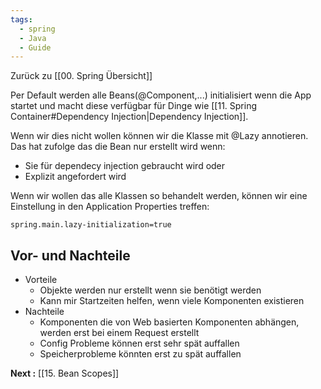 ```yaml
---
tags:
  - spring
  - Java
  - Guide
---
```

Zurück zu [[00. Spring Übersicht]]

Per Default werden alle Beans(@Component,...) initialisiert wenn die App startet und macht diese verfügbar für Dinge wie [[11. Spring Container#Dependency Injection|Dependency Injection]].

Wenn wir dies nicht wollen können wir die Klasse mit @Lazy annotieren. Das hat zufolge das die Bean nur erstellt wird wenn:
- Sie für dependecy injection gebraucht wird oder
- Explizit angefordert wird

Wenn wir wollen das alle Klassen so behandelt werden, können wir eine Einstellung in den Application Properties treffen:

```properties
spring.main.lazy-initialization=true
```

## Vor- und Nachteile

- Vorteile
	- Objekte werden nur erstellt wenn sie benötigt werden
	- Kann mir Startzeiten helfen, wenn viele Komponenten existieren
- Nachteile
	- Komponenten die von Web basierten Komponenten abhängen, werden erst bei einem Request erstellt
	- Config Probleme können erst sehr spät auffallen
	- Speicherprobleme könnten erst zu spät auffallen

**Next :** [[15. Bean Scopes]]
